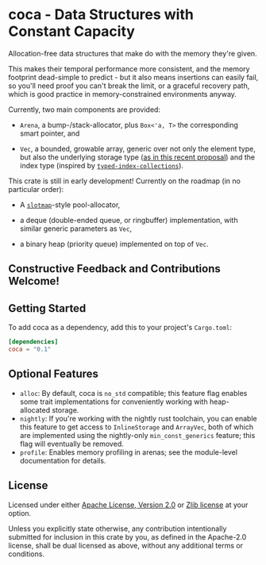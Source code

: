 # coca - Data Structures with Constant Capacity

Allocation-free data structures that make do with the memory they're given.

This makes their temporal performance more consistent, and the memory footprint
dead-simple to predict - but it also means insertions can easily fail, so you'll
need proof you can't break the limit, or a graceful recovery path, which is good
practice in memory-constrained environments anyway.

Currently, two main components are provided:

- `Arena`, a bump-/stack-allocator, plus `Box<'a, T>` the corresponding smart
  pointer, and
- `Vec`, a bounded, growable array, generic over not only the element type, but
  also the underlying storage type ([as in this recent proposal][generic-vec])
  and the index type (inspired by [`typed-index-collections`][ticollections]).

  [generic-vec]: https://internals.rust-lang.org/t/is-custom-allocators-the-right-abstraction/13460
  [ticollections]: https://crates.io/crates/typed-index-collections

This crate is still in early development! Currently on the roadmap (in no
particular order):

- A [`slotmap`][slotmap]-style pool-allocator,
- a deque (double-ended queue, or ringbuffer) implementation, with similar
  generic parameters as `Vec`,
- a binary heap (priority queue) implemented on top of `Vec`.

  [slotmap]: https://crates.io/crates/slotmap

## Constructive Feedback and Contributions Welcome!

## Getting Started

To add coca as a dependency, add this to your project's `Cargo.toml`:

```toml
[dependencies]
coca = "0.1"
```

## Optional Features

- `alloc`: By default, coca is `no_std` compatible; this feature flag enables
  some trait implementations for conveniently working with heap-allocated storage.
- `nightly`: If you're working with the nightly rust toolchain, you can enable
  this feature to get access to `InlineStorage` and `ArrayVec`, both of which
  are implemented using the nightly-only `min_const_generics` feature; this flag
  will eventually be removed.
- `profile`: Enables memory profiling in arenas; see the module-level documentation
  for details.

## License

Licensed under either [Apache License, Version 2.0](LICENSE-APACHE) or
[Zlib license](LICENSE-ZLIB) at your option.

Unless you explicitly state otherwise, any contribution intentionally submitted
for inclusion in this crate by you, as defined in the Apache-2.0 license, shall
be dual licensed as above, without any additional terms or conditions.